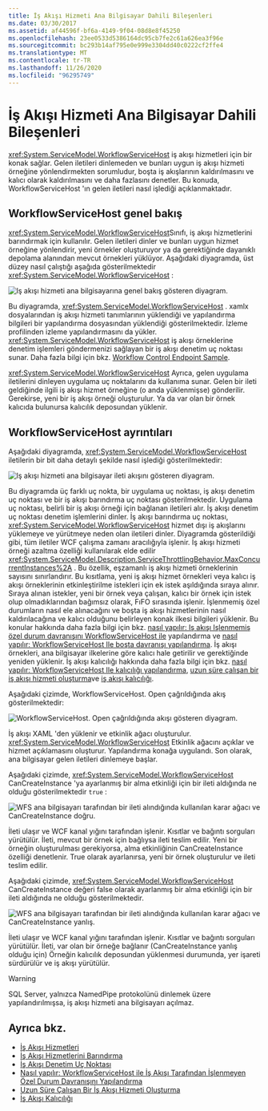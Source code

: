 ```yaml
---
title: İş Akışı Hizmeti Ana Bilgisayar Dahili Bileşenleri
ms.date: 03/30/2017
ms.assetid: af44596f-bf6a-4149-9f04-08d8e8f45250
ms.openlocfilehash: 23ee0533d5386164dc95cb7fe2c61a626ea3f96e
ms.sourcegitcommit: bc293b14af795e0e999e3304dd40c0222cf2ffe4
ms.translationtype: MT
ms.contentlocale: tr-TR
ms.lasthandoff: 11/26/2020
ms.locfileid: "96295749"
---
```

# <a name="workflow-service-host-internals"></a>İş Akışı Hizmeti Ana Bilgisayar Dahili Bileşenleri

<xref:System.ServiceModel.WorkflowServiceHost> iş akışı hizmetleri için bir konak sağlar. Gelen iletileri dinlemeden ve bunları uygun iş akışı hizmeti örneğine yönlendirmekten sorumludur, boşta iş akışlarının kaldırılmasını ve kalıcı olarak kaldırılmasını ve daha fazlasını denetler. Bu konuda, WorkflowServiceHost 'ın gelen iletileri nasıl işlediği açıklanmaktadır.  
  
## <a name="workflowservicehost-overview"></a>WorkflowServiceHost genel bakış  

<xref:System.ServiceModel.WorkflowServiceHost>Sınıfı, iş akışı hizmetlerini barındırmak için kullanılır. Gelen iletileri dinler ve bunları uygun hizmet örneğine yönlendirir, yeni örnekler oluşturuyor ya da gerektiğinde dayanıklı depolama alanından mevcut örnekleri yüklüyor. Aşağıdaki diyagramda, üst düzey nasıl çalıştığı aşağıda gösterilmektedir <xref:System.ServiceModel.WorkflowServiceHost> :
  
 ![Iş akışı hizmeti ana bilgisayarına genel bakış gösteren diyagram.](./media/workflow-service-host-internals/workflow-service-host-high-level-overview.gif)  
  
 Bu diyagramda, <xref:System.ServiceModel.WorkflowServiceHost> . xamlx dosyalarından iş akışı hizmeti tanımlarının yüklendiği ve yapılandırma bilgileri bir yapılandırma dosyasından yüklendiği gösterilmektedir. İzleme profilinden izleme yapılandırmasını da yükler. <xref:System.ServiceModel.WorkflowServiceHost> iş akışı örneklerine denetim işlemleri göndermenizi sağlayan bir iş akışı denetim uç noktası sunar.  Daha fazla bilgi için bkz. [Workflow Control Endpoint Sample](workflow-control-endpoint.md).  
  
 <xref:System.ServiceModel.WorkflowServiceHost> Ayrıca, gelen uygulama iletilerini dinleyen uygulama uç noktalarını da kullanıma sunar. Gelen bir ileti geldiğinde ilgili iş akışı hizmet örneğine (o anda yüklenmişse) gönderilir. Gerekirse, yeni bir iş akışı örneği oluşturulur. Ya da var olan bir örnek kalıcıda bulunursa kalıcılık deposundan yüklenir.  
  
## <a name="workflowservicehost-details"></a>WorkflowServiceHost ayrıntıları  

 Aşağıdaki diyagramda, <xref:System.ServiceModel.WorkflowServiceHost> iletilerin bir bit daha detaylı şekilde nasıl işlediği gösterilmektedir:  
  
 ![Iş akışı hizmeti ana bilgisayar ileti akışını gösteren diyagram.](./media/workflow-service-host-internals/workflow-service-host-message-flow.gif)  
  
 Bu diyagramda üç farklı uç nokta, bir uygulama uç noktası, iş akışı denetim uç noktası ve bir iş akışı barındırma uç noktası gösterilmektedir. Uygulama uç noktası, belirli bir iş akışı örneği için bağlanan iletileri alır. İş akışı denetim uç noktası denetim işlemlerini dinler. İş akışı barındırma uç noktası, <xref:System.ServiceModel.WorkflowServiceHost> hizmet dışı iş akışlarını yüklemeye ve yürütmeye neden olan iletileri dinler. Diyagramda gösterildiği gibi, tüm iletiler WCF çalışma zamanı aracılığıyla işlenir.  İş akışı hizmeti örneği azaltma özelliği kullanılarak elde edilir <xref:System.ServiceModel.Description.ServiceThrottlingBehavior.MaxConcurrentInstances%2A> . Bu özellik, eşzamanlı iş akışı hizmeti örneklerinin sayısını sınırlandırır. Bu kısıtlama, yeni iş akışı hizmet örnekleri veya kalıcı iş akışı örneklerinin etkinleştirilme istekleri için ek istek aşıldığında sıraya alınır. Sıraya alınan istekler, yeni bir örnek veya çalışan, kalıcı bir örnek için istek olup olmadıklarından bağımsız olarak, FıFO sırasında işlenir. İşlenmemiş özel durumların nasıl ele alınacağını ve boşta iş akışı hizmetlerinin nasıl kaldırılacağına ve kalıcı olduğunu belirleyen konak ilkesi bilgileri yüklenir. Bu konular hakkında daha fazla bilgi için bkz. [nasıl yapılır: Iş akışı Işlenmemiş özel durum davranışını WorkflowServiceHost ile](config-workflow-unhandled-exception-workflowservicehost.md) yapılandırma ve [nasıl yapılır: WorkflowServiceHost Ile boşta davranışı yapılandırma](how-to-configure-idle-behavior-with-workflowservicehost.md). İş akışı örnekleri, ana bilgisayar ilkelerine göre kalıcı hale getirilir ve gerektiğinde yeniden yüklenir. İş akışı kalıcılığı hakkında daha fazla bilgi için bkz. [nasıl yapılır: WorkflowServiceHost Ile kalıcılığı yapılandırma](how-to-configure-persistence-with-workflowservicehost.md), [uzun süre çalışan bir iş akışı hizmeti oluşturma](creating-a-long-running-workflow-service.md)ve [iş akışı kalıcılığı](../../windows-workflow-foundation/workflow-persistence.md).  
  
 Aşağıdaki çizimde, WorkflowServiceHost. Open çağrıldığında akış gösterilmektedir:  
  
 ![WorkflowServiceHost. Open çağrıldığında akışı gösteren diyagram.](./media/workflow-service-host-internals/workflow-service-host-open.gif)  
  
 İş akışı XAML 'den yüklenir ve etkinlik ağacı oluşturulur. <xref:System.ServiceModel.WorkflowServiceHost> Etkinlik ağacını açıklar ve hizmet açıklamasını oluşturur. Yapılandırma konağa uygulandı. Son olarak, ana bilgisayar gelen iletileri dinlemeye başlar.  
  
 Aşağıdaki çizimde, <xref:System.ServiceModel.WorkflowServiceHost> CanCreateInstance 'ya ayarlanmış bir alma etkinliği için bir ileti aldığında ne olduğu gösterilmektedir `true` :  
  
 ![WFS ana bilgisayarı tarafından bir ileti alındığında kullanılan karar ağacı ve CanCreateInstance doğru.](./media/workflow-service-host-internals/workflow-service-host-receive-message-cancreateinstance.gif)  
  
 İleti ulaşır ve WCF kanal yığını tarafından işlenir. Kısıtlar ve bağıntı sorguları yürütülür. İleti, mevcut bir örnek için bağlıysa ileti teslim edilir. Yeni bir örneğin oluşturulması gerekiyorsa, alma etkinliğinin CanCreateInstance özelliği denetlenir. True olarak ayarlanırsa, yeni bir örnek oluşturulur ve ileti teslim edilir.  
  
 Aşağıdaki çizimde, <xref:System.ServiceModel.WorkflowServiceHost> CanCreateInstance değeri false olarak ayarlanmış bir alma etkinliği için bir ileti aldığında ne olduğu gösterilmektedir.  
  
 ![WFS ana bilgisayarı tarafından bir ileti alındığında kullanılan karar ağacı ve CanCreateInstance yanlış.](./media/workflow-service-host-internals/workflow-service-host-receive-message.gif)  
  
 İleti ulaşır ve WCF kanal yığını tarafından işlenir. Kısıtlar ve bağıntı sorguları yürütülür. İleti, var olan bir örneğe bağlanır (CanCreateInstance yanlış olduğu için) Örneğin kalıcılık deposundan yüklenmesi durumunda, yer işareti sürdürülür ve iş akışı yürütülür.  
  
> [!WARNING]
> SQL Server, yalnızca NamedPipe protokolünü dinlemek üzere yapılandırılmışsa, iş akışı hizmeti ana bilgisayarı açılmaz.  
  
## <a name="see-also"></a>Ayrıca bkz.

- [İş Akışı Hizmetleri](workflow-services.md)
- [İş Akışı Hizmetlerini Barındırma](hosting-workflow-services.md)
- [İş Akışı Denetim Uç Noktası](workflow-control-endpoint.md)
- [Nasıl yapılır: WorkflowServiceHost ile İş Akışı Tarafından İşlenmeyen Özel Durum Davranışını Yapılandırma](config-workflow-unhandled-exception-workflowservicehost.md)
- [Uzun Süre Çalışan Bir İş Akışı Hizmeti Oluşturma](creating-a-long-running-workflow-service.md)
- [İş Akışı Kalıcılığı](../../windows-workflow-foundation/workflow-persistence.md)
